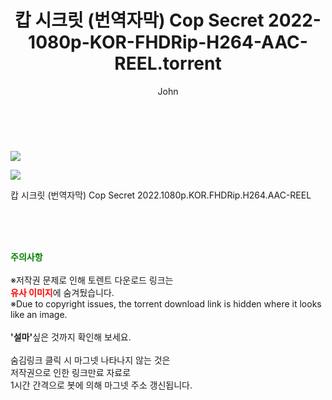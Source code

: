 ﻿---
layout: post
title:  "    캅 시크릿 (번역자막) Cop Secret 2022-1080p-KOR-FHDRip-H264-AAC-REEL.torrent"
author: John
categories: [ 영화 ]
tags: [  ]
image: https://torrentrj56.com/uploadfile/full/abf375a4725b99a120e910f3081b2a263cc42e91.jpg"/></p><p><img src="https://torrentrj56.com/uploadfile/full/2b819fc497795e6caa279840e273370ca539a3e3.jpg 
description: "    캅 시크릿 (번역자막) Cop Secret 2022-1080p-KOR-FHDRip-H264-AAC-REEL torrent 정보 공유"
toc: true
toc_sticky: true
---

<br>
<p><img src="https://torrentrj56.com/uploadfile/full/abf375a4725b99a120e910f3081b2a263cc42e91.jpg"/></p><p><img src="https://torrentrj56.com/uploadfile/full/2b819fc497795e6caa279840e273370ca539a3e3.jpg"/></p>
 캅 시크릿 (번역자막) Cop Secret 2022.1080p.KOR.FHDRip.H264.AAC-REEL  
    
<br><br><br>
<p data-ke-size="size16"><b><span style="color: green;">주의사항</span></b><br /><br />※저작권 문제로 인해 토렌트 다운로드 링크는<br /><b><span style="color: red;">유사 이미지</span></b>에 숨겨뒀습니다.<br />※Due to copyright issues, the torrent download link is hidden where it looks like an image.<br /><br /><b>'설마'</b>싶은 것까지 확인해 보세요.<br /><br />숨김링크 클릭 시 마그넷 나타나지 않는 것은<br />저작권으로 인한 링크만료 자료로<br />1시간 간격으로 봇에 의해 마그넷 주소 갱신됩니다.</p>
